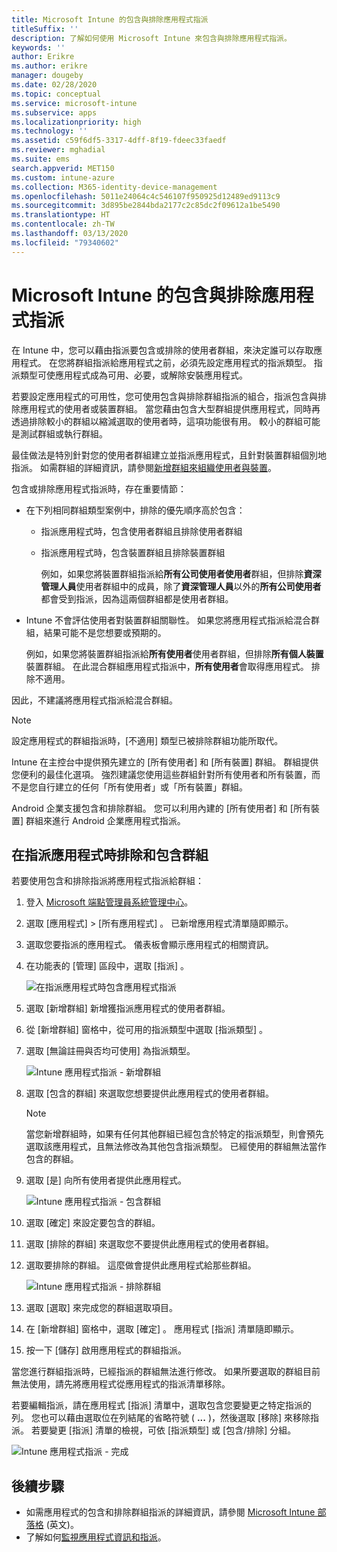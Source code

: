 ```yaml
---
title: Microsoft Intune 的包含與排除應用程式指派
titleSuffix: ''
description: 了解如何使用 Microsoft Intune 來包含與排除應用程式指派。
keywords: ''
author: Erikre
ms.author: erikre
manager: dougeby
ms.date: 02/28/2020
ms.topic: conceptual
ms.service: microsoft-intune
ms.subservice: apps
ms.localizationpriority: high
ms.technology: ''
ms.assetid: c59f6df5-3317-4dff-8f19-fdeec33faedf
ms.reviewer: mghadial
ms.suite: ems
search.appverid: MET150
ms.custom: intune-azure
ms.collection: M365-identity-device-management
ms.openlocfilehash: 5011e24064c4c546107f950925d12489ed9113c9
ms.sourcegitcommit: 3d895be2844bda2177c2c85dc2f09612a1be5490
ms.translationtype: HT
ms.contentlocale: zh-TW
ms.lasthandoff: 03/13/2020
ms.locfileid: "79340602"
---
```

# <a name="include-and-exclude-app-assignments-in-microsoft-intune"></a>Microsoft Intune 的包含與排除應用程式指派

在 Intune 中，您可以藉由指派要包含或排除的使用者群組，來決定誰可以存取應用程式。 在您將群組指派給應用程式之前，必須先設定應用程式的指派類型。 指派類型可使應用程式成為可用、必要，或解除安裝應用程式。 

若要設定應用程式的可用性，您可使用包含與排除群組指派的組合，指派包含與排除應用程式的使用者或裝置群組。 當您藉由包含大型群組提供應用程式，同時再透過排除較小的群組以縮減選取的使用者時，這項功能很有用。 較小的群組可能是測試群組或執行群組。 

最佳做法是特別針對您的使用者群組建立並指派應用程式，且針對裝置群組個別地指派。 如需群組的詳細資訊，請參閱[新增群組來組織使用者與裝置](../fundamentals/groups-add.md)。  

包含或排除應用程式指派時，存在重要情節：

- 在下列相同群組類型案例中，排除的優先順序高於包含：
  - 指派應用程式時，包含使用者群組且排除使用者群組
  - 指派應用程式時，包含裝置群組且排除裝置群組

    例如，如果您將裝置群組指派給**所有公司使用者使用者**群組，但排除**資深管理人員**使用者群組中的成員，除了**資深管理人員**以外的**所有公司使用者**都會受到指派，因為這兩個群組都是使用者群組。
- Intune 不會評估使用者對裝置群組關聯性。 如果您將應用程式指派給混合群組，結果可能不是您想要或預期的。

    例如，如果您將裝置群組指派給**所有使用者**使用者群組，但排除**所有個人裝置**裝置群組。 在此混合群組應用程式指派中，**所有使用者**會取得應用程式。 排除不適用。

因此，不建議將應用程式指派給混合群組。

> [!NOTE]
> 設定應用程式的群組指派時，[不適用]  類型已被排除群組功能所取代。 
>
> Intune 在主控台中提供預先建立的 [所有使用者]  和 [所有裝置]  群組。 群組提供您便利的最佳化選項。 強烈建議您使用這些群組針對所有使用者和所有裝置，而不是您自行建立的任何「所有使用者」或「所有裝置」群組。  
>
> Android 企業支援包含和排除群組。 您可以利用內建的 [所有使用者]  和 [所有裝置]  群組來進行 Android 企業應用程式指派。 

## <a name="include-and-exclude-groups-when-assigning-apps"></a>在指派應用程式時排除和包含群組

若要使用包含和排除指派將應用程式指派給群組：

1. 登入 [Microsoft 端點管理員系統管理中心](https://go.microsoft.com/fwlink/?linkid=2109431)。
2. 選取 [應用程式]   > [所有應用程式]  。 已新增應用程式清單隨即顯示。
3. 選取您要指派的應用程式。 儀表板會顯示應用程式的相關資訊。
4. 在功能表的 [管理]  區段中，選取 [指派]  。

    ![在指派應用程式時包含應用程式指派](./media/apps-inc-exl-assignments/apps-inc-exl-01.png)

5. 選取 [新增群組]  新增獲指派應用程式的使用者群組。 
6. 從 [新增群組]  窗格中，從可用的指派類型中選取 [指派類型]  。
7. 選取 [無論註冊與否均可使用]  為指派類型。

    ![Intune 應用程式指派 - 新增群組](./media/apps-inc-exl-assignments/apps-inc-exl-02.png)
8. 選取 [包含的群組]  來選取您想要提供此應用程式的使用者群組。

    > [!NOTE]
    > 當您新增群組時，如果有任何其他群組已經包含於特定的指派類型，則會預先選取該應用程式，且無法修改為其他包含指派類型。 已經使用的群組無法當作包含的群組。

9. 選取 [是]  向所有使用者提供此應用程式。

    ![Intune 應用程式指派 - 包含群組](./media/apps-inc-exl-assignments/apps-inc-exl-03.png)
10. 選取 [確定]  來設定要包含的群組。
11. 選取 [排除的群組]  來選取您不要提供此應用程式的使用者群組。
12. 選取要排除的群組。 這麼做會提供此應用程式給那些群組。

    ![Intune 應用程式指派 - 排除群組](./media/apps-inc-exl-assignments/apps-inc-exl-04.png)
13. 選取 [選取]  來完成您的群組選取項目。
14. 在 [新增群組]  窗格中，選取 [確定]  。 應用程式 [指派]  清單隨即顯示。
15. 按一下 [儲存]  啟用應用程式的群組指派。

當您進行群組指派時，已經指派的群組無法進行修改。 如果所要選取的群組目前無法使用，請先將應用程式從應用程式的指派清單移除。

若要編輯指派，請在應用程式 [指派]  清單中，選取包含您要變更之特定指派的列。 您也可以藉由選取位在列結尾的省略符號 ( **...** )，然後選取 [移除]  來移除指派。 若要變更 [指派]  清單的檢視，可依 [指派類型]  或 [包含/排除]  分組。

![Intune 應用程式指派 - 完成](/media/apps-inc-exl-assignments/apps-inc-exl-05.png)

## <a name="next-steps"></a>後續步驟

- 如需應用程式的包含和排除群組指派的詳細資訊，請參閱 [Microsoft Intune 部落格](https://aka.ms/new_app_assignment_process) \(英文\)。
- 了解如何[監視應用程式資訊和指派](apps-monitor.md)。
